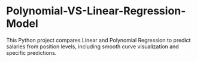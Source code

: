# Polynomial-VS-Linear-Regression-Model
This Python project compares Linear and Polynomial Regression to predict salaries from position levels, including smooth curve visualization and specific predictions. 
